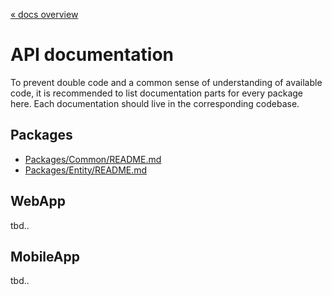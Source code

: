[« docs overview](../README.md)

# API documentation
To prevent double code and a common sense of understanding of available code,
it is recommended to list documentation parts for every package here.
Each documentation should live in the corresponding codebase.

## Packages
- [Packages/Common/README.md](../src/Packages/src/Common/README.md)
- [Packages/Entity/README.md](../src/Packages/src/Entity/README.md)

## WebApp
tbd..

## MobileApp
tbd..

